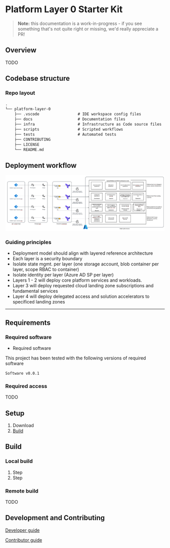 # Platform Layer 0 Starter Kit

> **Note:** this documentation is a work-in-progress - if you see something that's not quite right or missing, we'd really appreciate a PR!

## Overview

TODO

## Codebase structure

### Repo layout

    .
    └── platform-layer-0
        ├── .vscode                 # IDE workspace config files
        ├── docs                    # Documentation files
        ├── infra                   # Infrastructure as Code source files
        ├── scripts                 # Scripted workflows
        ├── tests                   # Automated tests
        ├── CONTRIBUTING      
        ├── LICENSE
        └── README.md

## Deployment workflow

![Deployment workflow design](./docs/platform-deployment.png "Deployment Workflow")

### Guiding principles
* Deployment model should align with layered reference architecture
* Each layer is a security boundary
* Isolate state mgmt. per layer (one storage account, blob container per layer, scope RBAC to container)
* Isolate identity per layer (Azure AD SP per layer) 
* Layers 1 - 2 will deploy core platform services and workloads.  
* Layer 3 will deploy requested cloud landing zone subscriptions and fundamental services
* Layer 4 will deploy delegated access and solution accelerators to specificed landing zones 

---

## Requirements

### Required software

* Required software


This project has been tested with the following versions of required software

    Software v0.0.1
 

### Required access

TODO


## Setup

1. Download
2. [Build](#build)

## Build

### Local build

1. Step
2. Step

### Remote build
TODO

## Development and Contributing  

[Developer guide](docs/guide-development.md)

[Contributor guide](CONTRIBUTING.md)